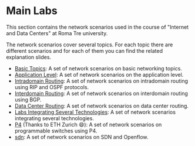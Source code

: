 # Main Labs
This section contains the network scenarios used in the course of "Internet and Data Centers" at
Roma Tre university. 

The network scenarios cover several topics. For each topic there are different scenarios and for each of them you can find 
the related explanation slides.

* [Basic Topics](basic-topics): A set of network scenarios on basic networking topics.
* [Application Level](application-level): A set of network scenarios on the application level.
* [Intradomain Routing](intradomain-routing): A set of network scenarios on intradomain routing using RIP and OSPF protocols.
* [Interdomain Routing](interdomain-routing): A set of network scenarios on interdomain routing using BGP.
* [Data Center Routing](data-center-routing): A set of network scenarios on data center routing.
* [Labs Integrating Several Technologies](labs-integrating-several-technologies): A set of network scenarios integrating several technologies.
* [P4](p4) (Thanks to ETH Zurich :smile:): A set of network scenarios on programmable switches using P4. 
* [sdn](sdn-openflow): A set of network scenarios on SDN and Openflow.
